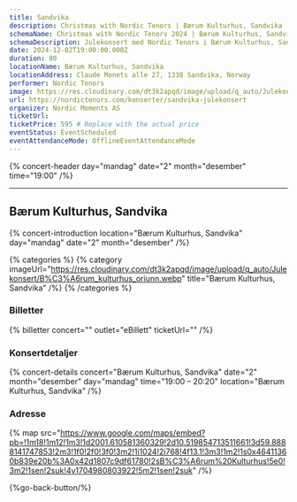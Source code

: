 ```yaml
---
title: Sandvika
description: Christmas with Nordic Tenors | Bærum Kulturhus, Sandvika
schemaName: Christmas with Nordic Tenors 2024 | Bærum Kulturhus, Sandvika
schemaDescription: Julekonsert med Nordic Tenors i Bærum Kulturhus, Sandvika
date: 2024-12-02T19:00:00.000Z
duration: 80
locationName: Bærum Kulturhus, Sandvika
locationAddress: Claude Monets alle 27, 1338 Sandvika, Norway
performer: Nordic Tenors
image: https://res.cloudinary.com/dt3k2apqd/image/upload/q_auto/Julekonsert/B%C3%A6rum_OG_vbemzj.webp
url: https://nordictenors.com/konserter/sandvika-julekonsert
organizer: Nordic Moments AS
ticketUrl:
ticketPrice: 595 # Replace with the actual price
eventStatus: EventScheduled
eventAttendanceMode: OfflineEventAttendanceMode
---
```


{% concert-header day="mandag" date="2" month="desember" time="19:00" /%}

---

## Bærum Kulturhus, Sandvika

{% concert-introduction location="Bærum Kulturhus, Sandvika" day="mandag" date="2" month="desember" /%}

{% categories %}
{% category imageUrl="https://res.cloudinary.com/dt3k2apqd/image/upload/q_auto/Julekonsert/B%C3%A6rum_kulturhus_oriunn.webp" title="Bærum Kulturhus, Sandvika" /%}
{% /categories %}

### Billetter

{% billetter concert="" outlet="eBillett" ticketUrl="" /%}

### Konsertdetaljer

{% concert-details concert="Bærum Kulturhus, Sandvika" date="2" month="desember" day="mandag" time="19:00 – 20:20" location="Bærum Kulturhus, Sandvika" /%}

### Adresse

{% map src="https://www.google.com/maps/embed?pb=!1m18!1m12!1m3!1d2001.610581360329!2d10.519854713511661!3d59.8888141747853!2m3!1f0!2f0!3f0!3m2!1i1024!2i768!4f13.1!3m3!1m2!1s0x46411360b839e20b%3A0x42d1807c9df61780!2sB%C3%A6rum%20Kulturhus!5e0!3m2!1sen!2suk!4v1704980803922!5m2!1sen!2suk" /%}

{%go-back-button/%}
